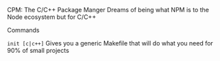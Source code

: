 CPM: The C/C++ Package Manger
Dreams of being what NPM is to the Node ecosystem but for C/C++


Commands

`init [c|c++]`
Gives you a generic Makefile that will do what you need for 90% of small projects
